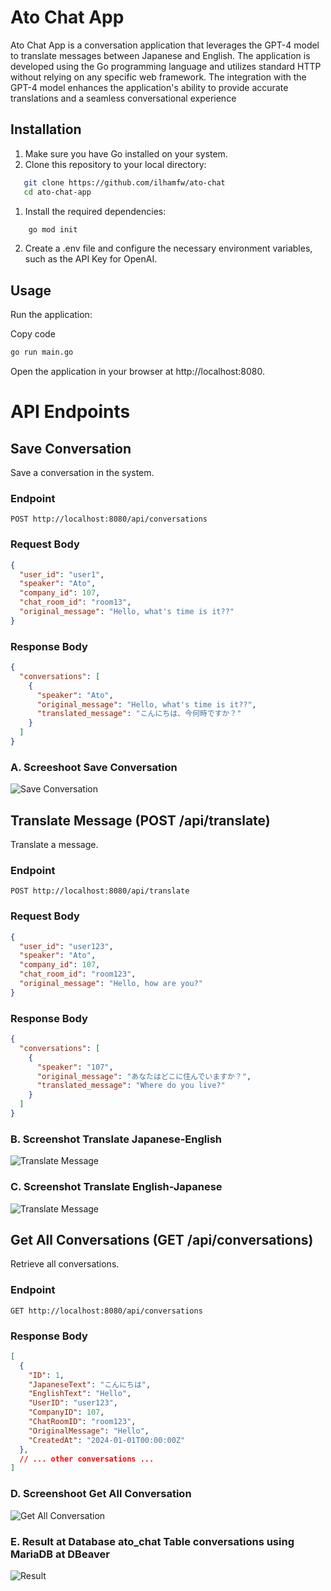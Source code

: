 # Ato Chat App

Ato Chat App is a conversation application that leverages the GPT-4 model to translate messages between Japanese and English. The application is developed using the Go programming language and utilizes standard HTTP without relying on any specific web framework. The integration with the GPT-4 model enhances the application's ability to provide accurate translations and a seamless conversational experience

## Installation

1. Make sure you have Go installed on your system.
2. Clone this repository to your local directory:

   
```bash
   git clone https://github.com/ilhamfw/ato-chat
   cd ato-chat-app
   ```
   
1. Install the required dependencies:

```bash
    go mod init
```


2. Create a .env file and configure the necessary environment variables, such as the API Key for OpenAI.

## Usage
Run the application:

Copy code
```bash
go run main.go
```
Open the application in your browser at http://localhost:8080.

# API Endpoints

## Save Conversation

Save a conversation in the system.

### Endpoint

`POST http://localhost:8080/api/conversations`

### Request Body

```json
{
  "user_id": "user1",
  "speaker": "Ato",
  "company_id": 107,
  "chat_room_id": "room13",
  "original_message": "Hello, what's time is it??"
}
```

### Response Body
```json
{
  "conversations": [
    {
      "speaker": "Ato",
      "original_message": "Hello, what's time is it??",
      "translated_message": "こんにちは、今何時ですか？"
    }
  ]
}
```
### A. Screeshoot Save Conversation
![Save Conversation](image/1.%20Save%20Conversation.jpg)


## Translate Message (POST /api/translate)
Translate a message.
### Endpoint
`POST http://localhost:8080/api/translate`

### Request Body
```json 
{
  "user_id": "user123",
  "speaker": "Ato",
  "company_id": 107,
  "chat_room_id": "room123",
  "original_message": "Hello, how are you?"
}
```

### Response Body
```json
{
  "conversations": [
    {
      "speaker": "107",
      "original_message": "あなたはどこに住んでいますか？",
      "translated_message": "Where do you live?"
    }
  ]
}
```
### B. Screenshot Translate Japanese-English
![Translate Message](image/2.%20Translate%20Japanese-English.jpg)
### C. Screenshot Translate English-Japanese
![Translate Message](image/3.%20Translate%20English-Japanese.jpg)


## Get All Conversations (GET /api/conversations)
Retrieve all conversations.
### Endpoint
`GET http://localhost:8080/api/conversations`
### Response Body
```json
[
  {
    "ID": 1,
    "JapaneseText": "こんにちは",
    "EnglishText": "Hello",
    "UserID": "user123",
    "CompanyID": 107,
    "ChatRoomID": "room123",
    "OriginalMessage": "Hello",
    "CreatedAt": "2024-01-01T00:00:00Z"
  },
  // ... other conversations ...
]
```
### D. Screenshoot Get All Conversation
![Get All Conversation](image/4.%20Get%20All%20Conversation.jpg)

### E. Result at Database ato_chat Table conversations using MariaDB at DBeaver
![Result](image/5.%20Table%20Conversations%20using%20Maria%20Db%20with%20Dbeaver.jpg)



